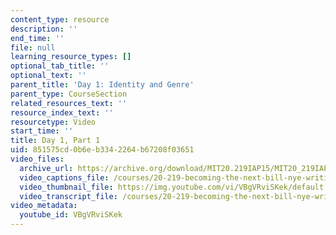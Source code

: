 ```yaml
---
content_type: resource
description: ''
end_time: ''
file: null
learning_resource_types: []
optional_tab_title: ''
optional_text: ''
parent_title: 'Day 1: Identity and Genre'
parent_type: CourseSection
related_resources_text: ''
resource_index_text: ''
resourcetype: Video
start_time: ''
title: Day 1, Part 1
uid: 851575cd-0b6e-b334-2264-b67208f03651
video_files:
  archive_url: https://archive.org/download/MIT20.219IAP15/MIT20_219IAP15_D01P1_300k.mp4
  video_captions_file: /courses/20-219-becoming-the-next-bill-nye-writing-and-hosting-the-educational-show-january-iap-2015/2d7e53bf4f81510392fc1c85668a2ee9_VBgVRviSKek.vtt
  video_thumbnail_file: https://img.youtube.com/vi/VBgVRviSKek/default.jpg
  video_transcript_file: /courses/20-219-becoming-the-next-bill-nye-writing-and-hosting-the-educational-show-january-iap-2015/41b0c5e62a1906e826d26b55949b17ff_VBgVRviSKek.pdf
video_metadata:
  youtube_id: VBgVRviSKek
---
```

